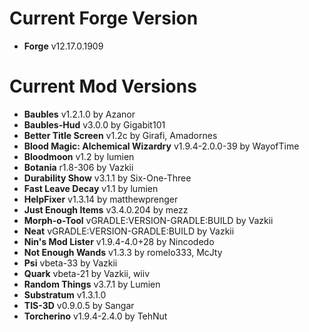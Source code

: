 Current Forge Version
=
- **Forge** v12.17.0.1909

Current Mod Versions
=
- **Baubles** v1.2.1.0 by Azanor
- **Baubles-Hud** v3.0.0 by Gigabit101
- **Better Title Screen** v1.2c by Girafi, Amadornes
- **Blood Magic: Alchemical Wizardry** v1.9.4-2.0.0-39 by WayofTime
- **Bloodmoon** v1.2 by lumien
- **Botania** r1.8-306 by Vazkii
- **Durability Show** v3.1.1 by Six-One-Three
- **Fast Leave Decay** v1.1 by lumien
- **HelpFixer** v1.3.14 by matthewprenger
- **Just Enough Items** v3.4.0.204 by mezz
- **Morph-o-Tool** vGRADLE:VERSION-GRADLE:BUILD by Vazkii
- **Neat** vGRADLE:VERSION-GRADLE:BUILD by Vazkii
- **Nin's Mod Lister** v1.9.4-4.0+28 by Nincodedo
- **Not Enough Wands** v1.3.3 by romelo333, McJty
- **Psi** vbeta-33 by Vazkii
- **Quark** vbeta-21 by Vazkii, wiiv
- **Random Things** v3.7.1 by Lumien
- **Substratum** v1.3.1.0
- **TIS-3D** v0.9.0.5 by Sangar
- **Torcherino** v1.9.4-2.4.0 by TehNut
